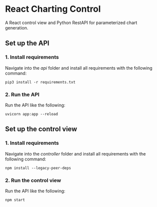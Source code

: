 # React Charting Control
A React control view and Python RestAPI for parameterized chart generation.

## Set up the API
### 1. Install requirements
Navigate into the *api* folder and install all requirements with the following command:
```
pip3 install -r requirements.txt
```
### 2. Run the API
Run the API like the following:
```
uvicorn app:app --reload
```

## Set up the control view
### 1. Install requirements
Navigate into the *controller* folder and install all requirements with the following command:
```
npm install --legacy-peer-deps
```
### 2. Run the control view
Run the API like the following:
```
npm start
```